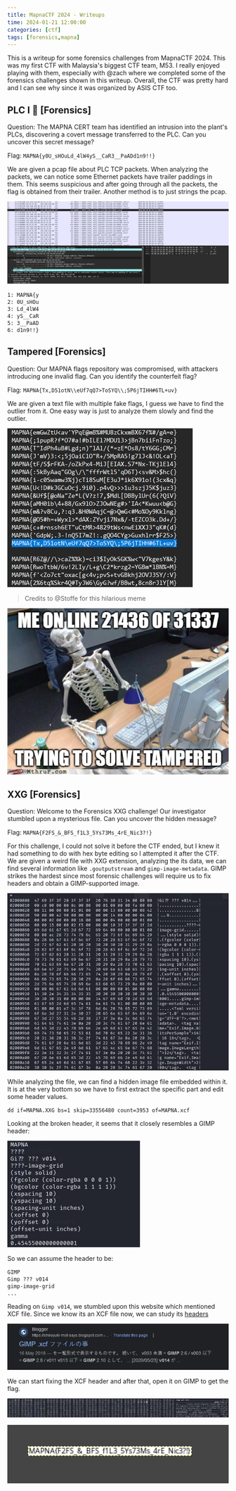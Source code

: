 ```yaml
---
title: MapnaCTF 2024 - Writeups
time: 2024-01-21 12:00:00
categories: [ctf]
tags: [forensics,mapna]
---
```


This is a writeup for some forensics challenges from MapnaCTF 2024. This was my first CTF with Malaysia's biggest CTF team, M53. I really enjoyed playing with them, especially with @zach where we completed some of the forensics challenges shown in this writeup. Overall, the CTF was pretty hard and I can see why since it was organized by ASIS CTF too.

## PLC I 🤖 [Forensics]
Question: The MAPNA CERT team has identified an intrusion into the plant's PLCs, discovering a covert message transferred to the PLC. Can you uncover this secret message?

Flag: `MAPNA{y0U_sHOuLd_4lW4yS__CaR3__PaADd1n9!!}`

We are given a pcap file about PLC TCP packets. When analyzing the packets, we can notice some Ethernet packets have trailer paddings in them. This seems suspicious and after going through all the packets, the flag is obtained from their trailer. Another method is to just strings the pcap.

![plc1](/assets/posts/mapnactf2024/plc1.png)

```
1: MAPNA{y
2: 0U_sHOu
3: Ld_4lW4
4: yS__CaR
5: 3__PaAD
6: d1n9!!}
```

## Tampered [Forensics]
Question: Our MAPNA flags repository was compromised, with attackers introducing one invalid flag. Can you identify the counterfeit flag?

Flag: `MAPNA{Tx,D51otN\\eUf7qQ7>ToSYQ\\;5P6jTIHH#6TL+uv}`

We are given a text file with multiple fake flags, I guess we have to find the outlier from it. One easy way is just to analyze them slowly and find the outlier.

![tampered1](/assets/posts/mapnactf2024/tampered1.png)

> Credits to @Stoffe for this hilarious meme

![tampered2](/assets/posts/mapnactf2024/tampered2.png)

## XXG [Forensics]
Question: Welcome to the Forensics XXG challenge! Our investigator stumbled upon a mysterious file. Can you uncover the hidden message?

Flag: `MAPNA{F2FS_&_BFS_f1L3_5Ys73Ms_4rE_Nic3?!}`

For this challenge, I could not solve it before the CTF ended, but I knew it had something to do with hex byte editing so I attempted it after the CTF. We are given a weird file with XXG extension, analyzing the its data, we can find several information like `.goutputstream` and `gimp-image-metadata`. GIMP strikes the hardest since most forensic challenges will require us to fix headers and obtain a GIMP-supported image.

![xxd1](/assets/posts/mapnactf2024/xxd1.png)

While analyzing the file, we can find a hidden image file embedded within it. It is at the very bottom so we have to first extract the specific part and edit some header values.

```
dd if=MAPNA.XXG bs=1 skip=33556480 count=3953 of=MAPNA.xcf
```

Looking at the broken header, it seems that it closely resembles a GIMP header:

![xxd2](/assets/posts/mapnactf2024/xxd2.png)

So we can assume the header to be:
```
GIMP 
Gimp ??? v014
gimp-image-grid
...
```

Reading on `Gimp v014`, we stumbled upon this website which mentioned XCF file. Since we know its an XCF file now, we can study its [headers](https://developer.gimp.org/core/standards/xcf/#header)

![xxd3](/assets/posts/mapnactf2024/xxd3.png)

We can start fixing the XCF header and after that, open it on GIMP to get the flag.

![xxd4](/assets/posts/mapnactf2024/xxd4.png)

![xxd5](/assets/posts/mapnactf2024/xxd5.png)
